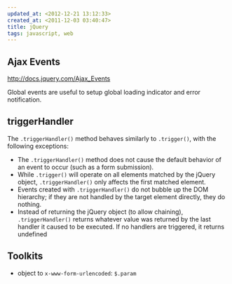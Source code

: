 ```yaml
---
updated_at: <2012-12-21 13:12:33>
created_at: <2011-12-03 03:40:47>
title: jQuery
tags: javascript, web
---
```


Ajax Events
-----------

<http://docs.jquery.com/Ajax_Events>

Global events are useful to setup global loading indicator and error notification.

triggerHandler
--------------

The `.triggerHandler()` method behaves similarly to `.trigger()`, with the following exceptions:

-   The `.triggerHandler()` method does not cause the default behavior of an
    event to occur (such as a form submission).
-   While `.trigger()` will operate on all elements matched by the jQuery
    object, `.triggerHandler()` only affects the first matched element.
-   Events created with `.triggerHandler()` do not bubble up the DOM hierarchy;
    if they are not handled by the target element directly, they do nothing.
-   Instead of returning the jQuery object (to allow chaining),
    `.triggerHandler()` returns whatever value was returned by the last
    handler it caused to be executed. If no handlers are triggered, it returns
    undefined

Toolkits
--------

- object to `x-www-form-urlencoded`: `$.param`

